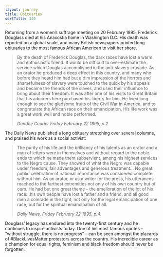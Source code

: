 ```yaml
---
layout: journey
title: Obituaries
sortTitle: 140
---
```


Returning from a women’s suffrage meeting on 20 February 1895, Frederick Douglass died at his Anacostia home in Washington D.C. His death was reported on a global scale, and many British newspapers printed long obituaries to the most famous African American to visit her shore. 

>By the death of Frederick Douglas, the dark races have lost a warm and enthusiastic friend. It would be difficult to over-estimate the service which Douglas accomplished in the anti-slavery crusade. As an orator he produced a deep effect in this country, and many who before they heard him had but a dim impression of the horrors and shamefulness of slavery were touched to the quick by his appeals and became the friends of the slaves, and used their influence to bring about their freedom. It was after one of his visits to Great Britain that his admirers here purchased his liberty for him. He lived long enough to see the gladsome fruits of the Civil War in America, and to congratulate the African race on their emancipation. His life work was a great work well and noble performed. 
> <footer><cite>Dundee Courier Friday February 22 1895, p.2</cite></footer>

The Daily News published a long obituary stretching over several columns, and praised his work as a social activist:

> The purity of his life and the brilliancy of his talents as an orator and a man of letters were in themselves and without regard to the noble ends to which he made them subservient, among his highest services to the Negro cause. They showed of what the Negro was capable under freedom, fair advantages and generous treatment… No great public celebration of national importance was considered complete without him. As an orator, or as a writer for the press, his utterances reached to the farthest extremities not only of his own country but of ours. He had but one great theme – the amelioration of the lot of his race…his own people have lost a father and a friend, and all good men a comrade in the fight, not only for the legal emancipation of one race, but for the spiritual emancipation of all.
> <footer><cite>Daily News, Friday February 22 1895, p.4.</cite></footer>

Douglass’ legacy has endured into the twenty-first century and he continues to inspire activists today. One of his most famous quotes – “without struggle, there is no progress” – can be seen amongst the placards of #BlackLivesMatter protestors across the country. His incredible career as a champion for equal rights, feminism and black freedom should never be forgotten.
